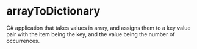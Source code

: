 # arrayToDictionary
C# application that takes values in array, and assigns them to a key value pair with the item being the key, and the value being the number of occurrences.

